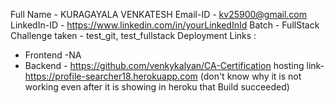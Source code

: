 Full Name - KURAGAYALA VENKATESH
Email-ID - kv25900@gmail.com
LinkedIn-ID - https://www.linkedin.com/in/yourLinkedInId
Batch - FullStack
Challenge taken - test_git, test_fullstack
Deployment Links : 
- Frontend -NA
- Backend - https://github.com/venkykalyan/CA-Certification
  hosting link-https://profile-searcher18.herokuapp.com (don't know why it is not working even after it is showing in heroku that Build succeeded)
```